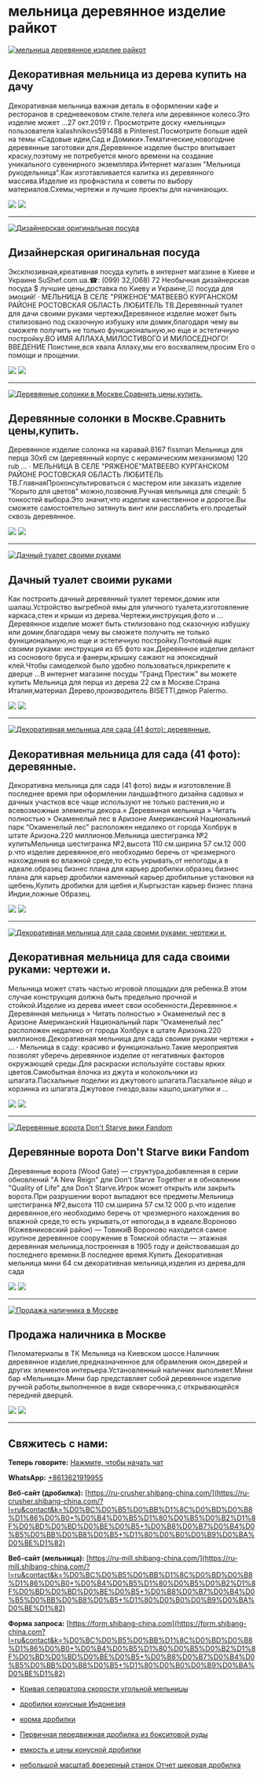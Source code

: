 # мельница деревянное изделие райкот

<a href="https://swt.shibang-china.com/?l=ru&img&k=%D0%BC%D0%B5%D0%BB%D1%8C%D0%BD%D0%B8%D1%86%D0%B0+%D0%B4%D0%B5%D1%80%D0%B5%D0%B2%D1%8F%D0%BD%D0%BD%D0%BE%D0%B5+%D0%B8%D0%B7%D0%B4%D0%B5%D0%BB%D0%B8%D0%B5+%D1%80%D0%B0%D0%B9%D0%BA%D0%BE%D1%82" target="_blank">![мельница деревянное изделие райкот](http://static.shibang-china.com/all-800x300/1375.jpg)</a>

## Декоративная мельница из дерева купить на дачу
Декоративная мельница важная деталь в оформлении кафе и ресторанов в средневековом стиле.телега или деревянное колесо.Это изделие может …27 окт.2019 г. Просмотрите доску &#171;мельницы&#187; пользователя kalashnikovs591488 в Pinterest.Посмотрите больше идей на темы &#171;Садовые идеи,Сад и Домики&#187;.Тематические,новогодние деревянные заготовки для.Деревянное изделие быстро впитывает краску,поэтому не потребуется много времени на создание уникального сувенирного экземпляра.Интернет магазин &quot;Мельница рукодельница&quot;.Как изготавливается калитка из деревянного массива.Изделие из профнастила и советы по выбору материалов.Схемы,чертежи и лучшие проекты для начинающих.


<a href="https://whatsapp.shibangsoft.com/WhatsApp.php" target="_blank" title="WhatsApp">![](http://static.shibang-china.com/icon/whatsapp.png)</a> <a href="https://swt.shibang-china.com/?l=ru&icon&k=%D0%BC%D0%B5%D0%BB%D1%8C%D0%BD%D0%B8%D1%86%D0%B0+%D0%B4%D0%B5%D1%80%D0%B5%D0%B2%D1%8F%D0%BD%D0%BD%D0%BE%D0%B5+%D0%B8%D0%B7%D0%B4%D0%B5%D0%BB%D0%B8%D0%B5+%D1%80%D0%B0%D0%B9%D0%BA%D0%BE%D1%82" target="_blank">![](http://static.shibang-china.com/icon/chat-ru.png)</a>

---

<a href="https://swt.shibang-china.com/?l=ru&img&k=%D0%BC%D0%B5%D0%BB%D1%8C%D0%BD%D0%B8%D1%86%D0%B0+%D0%B4%D0%B5%D1%80%D0%B5%D0%B2%D1%8F%D0%BD%D0%BD%D0%BE%D0%B5+%D0%B8%D0%B7%D0%B4%D0%B5%D0%BB%D0%B8%D0%B5+%D1%80%D0%B0%D0%B9%D0%BA%D0%BE%D1%82" target="_blank">![Дизайнерская оригинальная посуда](http://static.shibang-china.com/all-800x300/417.jpg)</a>

## Дизайнерская оригинальная посуда
Эксклюзивная,креативная посуда купить в интернет магазине в Киеве и Украине SuShef.com.ua.☎: ‎(099) 32,‎(068) 72 Необычная дизайнерская посуда $ лучшие цены,доставка по Киеву и Украине,☑ посуда для эмоций!&nbsp;&#0183;&#32;МЕЛЬНИЦА В СЕЛЕ &quot;РЯЖЕНОЕ&quot;МАТВЕЕВО КУРГАНСКОМ РАЙОНЕ РОСТОВСКАЯ ОБЛАСТЬ ЛЮБИТЕЛЬ ТВ.Деревянный туалет для дачи своими руками чертежиДеревянное изделие может быть стилизовано под сказочную избушку или домик,благодаря чему вы сможете получить не только функциональную,но еще и эстетичную постройку.ВО ИМЯ АЛЛАХА,МИЛОСТИВОГО И МИЛОСЕДНОГО! ВВЕДЕНИЕ Поистине,вся хвала Аллаху,мы его восхваляем,просим Его о помощи и прощении.


<a href="https://whatsapp.shibangsoft.com/WhatsApp.php" target="_blank" title="WhatsApp">![](http://static.shibang-china.com/icon/whatsapp.png)</a> <a href="https://swt.shibang-china.com/?l=ru&icon&k=%D0%BC%D0%B5%D0%BB%D1%8C%D0%BD%D0%B8%D1%86%D0%B0+%D0%B4%D0%B5%D1%80%D0%B5%D0%B2%D1%8F%D0%BD%D0%BD%D0%BE%D0%B5+%D0%B8%D0%B7%D0%B4%D0%B5%D0%BB%D0%B8%D0%B5+%D1%80%D0%B0%D0%B9%D0%BA%D0%BE%D1%82" target="_blank">![](http://static.shibang-china.com/icon/chat-ru.png)</a>

---

<a href="https://swt.shibang-china.com/?l=ru&img&k=%D0%BC%D0%B5%D0%BB%D1%8C%D0%BD%D0%B8%D1%86%D0%B0+%D0%B4%D0%B5%D1%80%D0%B5%D0%B2%D1%8F%D0%BD%D0%BD%D0%BE%D0%B5+%D0%B8%D0%B7%D0%B4%D0%B5%D0%BB%D0%B8%D0%B5+%D1%80%D0%B0%D0%B9%D0%BA%D0%BE%D1%82" target="_blank">![Деревянные солонки в Москве.Сравнить цены,купить.](http://static.shibang-china.com/all-800x300/453.jpg)</a>

## Деревянные солонки в Москве.Сравнить цены,купить.
Деревянное изделие солонка на каравай.8167 fissman Мельница для перца 30x6 см (деревянный корпус с керамическим механизмом) 120 rub …&nbsp;&#0183;&#32;МЕЛЬНИЦА В СЕЛЕ &quot;РЯЖЕНОЕ&quot;МАТВЕЕВО КУРГАНСКОМ РАЙОНЕ РОСТОВСКАЯ ОБЛАСТЬ ЛЮБИТЕЛЬ ТВ.ГлавнаяПроконсультироваться с мастером или заказать изделие &quot;Корыто для цветов&quot; можно,позвонив.Ручная мельница для специй: 5 тонкостей выбора.Это значит,что изделие качественное и дорогое.Вы сможете самостоятельно затянуть винт или расслабить его.продетый сквозь деревянное.


<a href="https://whatsapp.shibangsoft.com/WhatsApp.php" target="_blank" title="WhatsApp">![](http://static.shibang-china.com/icon/whatsapp.png)</a> <a href="https://swt.shibang-china.com/?l=ru&icon&k=%D0%BC%D0%B5%D0%BB%D1%8C%D0%BD%D0%B8%D1%86%D0%B0+%D0%B4%D0%B5%D1%80%D0%B5%D0%B2%D1%8F%D0%BD%D0%BD%D0%BE%D0%B5+%D0%B8%D0%B7%D0%B4%D0%B5%D0%BB%D0%B8%D0%B5+%D1%80%D0%B0%D0%B9%D0%BA%D0%BE%D1%82" target="_blank">![](http://static.shibang-china.com/icon/chat-ru.png)</a>

---

<a href="https://swt.shibang-china.com/?l=ru&img&k=%D0%BC%D0%B5%D0%BB%D1%8C%D0%BD%D0%B8%D1%86%D0%B0+%D0%B4%D0%B5%D1%80%D0%B5%D0%B2%D1%8F%D0%BD%D0%BD%D0%BE%D0%B5+%D0%B8%D0%B7%D0%B4%D0%B5%D0%BB%D0%B8%D0%B5+%D1%80%D0%B0%D0%B9%D0%BA%D0%BE%D1%82" target="_blank">![Дачный туалет своими руками](http://static.shibang-china.com/all-800x300/611.jpg)</a>

## Дачный туалет своими руками
Как построить дачный деревянный туалет теремок,домик или шалаш.Устройство выгребной ямы для уличного туалета,изготовление каркаса,стен и крыши из дерева.Чертежи,инструкция,фото и …Деревянное изделие может быть стилизовано под сказочную избушку или домик,благодаря чему вы сможете получить не только функциональную,но еще и эстетичную постройку.Почтовый ящик своими руками: инструкция из 65 фото как.Деревянное изделие делают из соснового бруса и фанеры,крышку сажают на эпоксидный клей.Чтобы самоделкой было удобно пользоваться,прикрепите к дверце …В интернет магазине посуды &quot;Гранд Престиж&quot; вы можете купить Мельница для перца из дерева 22 см в Москве.Страна Италия,материал Дерево,производитель BISETTI,декор Palermo.


<a href="https://whatsapp.shibangsoft.com/WhatsApp.php" target="_blank" title="WhatsApp">![](http://static.shibang-china.com/icon/whatsapp.png)</a> <a href="https://swt.shibang-china.com/?l=ru&icon&k=%D0%BC%D0%B5%D0%BB%D1%8C%D0%BD%D0%B8%D1%86%D0%B0+%D0%B4%D0%B5%D1%80%D0%B5%D0%B2%D1%8F%D0%BD%D0%BD%D0%BE%D0%B5+%D0%B8%D0%B7%D0%B4%D0%B5%D0%BB%D0%B8%D0%B5+%D1%80%D0%B0%D0%B9%D0%BA%D0%BE%D1%82" target="_blank">![](http://static.shibang-china.com/icon/chat-ru.png)</a>

---

<a href="https://swt.shibang-china.com/?l=ru&img&k=%D0%BC%D0%B5%D0%BB%D1%8C%D0%BD%D0%B8%D1%86%D0%B0+%D0%B4%D0%B5%D1%80%D0%B5%D0%B2%D1%8F%D0%BD%D0%BD%D0%BE%D0%B5+%D0%B8%D0%B7%D0%B4%D0%B5%D0%BB%D0%B8%D0%B5+%D1%80%D0%B0%D0%B9%D0%BA%D0%BE%D1%82" target="_blank">![Декоративная мельница для сада (41 фото): деревянные.](http://static.shibang-china.com/all-800x300/1126.jpg)</a>

## Декоративная мельница для сада (41 фото): деревянные.
Декоративна мельница для сада (41 фото) виды и изготовление.В последнее время при оформлении ландшафтного дизайна садовых и дачных участков все чаще используют не только растения,но и всевозможные элементы декора.&#171; Деревянная мельница &#187; Читать полностью &#187; Окаменелый лес в Аризоне Американский Национальный парк “Окаменелый лес” расположен недалеко от города Холбрук в штате Аризона.220 миллионов.Мельница шестигранка №2 купитьМельница шестигранка №2,высота 110 см.ширина 57 см.12 000 р.что изделие деревянное,его необходимо беречь от чрезмерного нахождения во влажной среде,то есть укрывать,от непогоды,а в идеале.образец бизнес плана для карьер дробилки.образец бизнес плана для карьер дробилки каменный карьер дробильные установки на щебень,Купить дробилки для щебня и,Кыргызстан карьер бизнес плана Индии,ложные Образец.


<a href="https://whatsapp.shibangsoft.com/WhatsApp.php" target="_blank" title="WhatsApp">![](http://static.shibang-china.com/icon/whatsapp.png)</a> <a href="https://swt.shibang-china.com/?l=ru&icon&k=%D0%BC%D0%B5%D0%BB%D1%8C%D0%BD%D0%B8%D1%86%D0%B0+%D0%B4%D0%B5%D1%80%D0%B5%D0%B2%D1%8F%D0%BD%D0%BD%D0%BE%D0%B5+%D0%B8%D0%B7%D0%B4%D0%B5%D0%BB%D0%B8%D0%B5+%D1%80%D0%B0%D0%B9%D0%BA%D0%BE%D1%82" target="_blank">![](http://static.shibang-china.com/icon/chat-ru.png)</a>

---

<a href="https://swt.shibang-china.com/?l=ru&img&k=%D0%BC%D0%B5%D0%BB%D1%8C%D0%BD%D0%B8%D1%86%D0%B0+%D0%B4%D0%B5%D1%80%D0%B5%D0%B2%D1%8F%D0%BD%D0%BD%D0%BE%D0%B5+%D0%B8%D0%B7%D0%B4%D0%B5%D0%BB%D0%B8%D0%B5+%D1%80%D0%B0%D0%B9%D0%BA%D0%BE%D1%82" target="_blank">![Декоративная мельница для сада своими руками: чертежи и.](http://static.shibang-china.com/all-800x300/293.jpg)</a>

## Декоративная мельница для сада своими руками: чертежи и.
Мельница может стать частью игровой площадки для ребенка.В этом случае конструкция должна быть предельно прочной и стойкой.Изделие из дерева имеет свои особенности.Деревянное.&#171; Деревянная мельница &#187; Читать полностью &#187; Окаменелый лес в Аризоне Американский Национальный парк “Окаменелый лес” расположен недалеко от города Холбрук в штате Аризона.220 миллионов.Декоративная мельница для сада своими руками чертежи + …&nbsp;&#0183;&#32;Мельница в саду: красиво и функционально.Такие мероприятия позволят уберечь деревянное изделие от негативных факторов окружающей среды.Для раскраски используйте составы ярких цветов.Самобытная ёлочка из джута и колокольчики из шпагата.Пасхальные поделки из джутового шпагата.Пасхальное яйцо и корзинка из шпагата.Джутовое гнездо,вазы кашпо,шкатулки и …


<a href="https://whatsapp.shibangsoft.com/WhatsApp.php" target="_blank" title="WhatsApp">![](http://static.shibang-china.com/icon/whatsapp.png)</a> <a href="https://swt.shibang-china.com/?l=ru&icon&k=%D0%BC%D0%B5%D0%BB%D1%8C%D0%BD%D0%B8%D1%86%D0%B0+%D0%B4%D0%B5%D1%80%D0%B5%D0%B2%D1%8F%D0%BD%D0%BD%D0%BE%D0%B5+%D0%B8%D0%B7%D0%B4%D0%B5%D0%BB%D0%B8%D0%B5+%D1%80%D0%B0%D0%B9%D0%BA%D0%BE%D1%82" target="_blank">![](http://static.shibang-china.com/icon/chat-ru.png)</a>

---

<a href="https://swt.shibang-china.com/?l=ru&img&k=%D0%BC%D0%B5%D0%BB%D1%8C%D0%BD%D0%B8%D1%86%D0%B0+%D0%B4%D0%B5%D1%80%D0%B5%D0%B2%D1%8F%D0%BD%D0%BD%D0%BE%D0%B5+%D0%B8%D0%B7%D0%B4%D0%B5%D0%BB%D0%B8%D0%B5+%D1%80%D0%B0%D0%B9%D0%BA%D0%BE%D1%82" target="_blank">![Деревянные ворота Don't Starve вики Fandom](http://static.shibang-china.com/all-800x300/1388.jpg)</a>

## Деревянные ворота Don't Starve вики Fandom
Деревянные ворота (Wood Gate) — структура,добавленная в серии обновлений &quot;A New Reign&quot; для Don't Starve Together и в обновлении &quot;Quality of Life&quot; для Don't Starve.Игрок может открыть или закрыть ворота.При разрушении ворот выпадают все предметы.Мельница шестигранка №2,высота 110 см.ширина 57 см.12 000 р.что изделие деревянное,его необходимо беречь от чрезмерного нахождения во влажной среде,то есть укрывать,от непогоды,а в идеале.Вороново (Кожевниковский район) — ТовикиВ Вороново находится самое крупное деревянное сооружение в Томской области — этажная деревянная мельница,построенная в 1905 году и действовавшая до последнего времени.В последнее время.Купить Декоративная мельница мини 64 см декоративная мельница,изделия из дерева,для сада


<a href="https://whatsapp.shibangsoft.com/WhatsApp.php" target="_blank" title="WhatsApp">![](http://static.shibang-china.com/icon/whatsapp.png)</a> <a href="https://swt.shibang-china.com/?l=ru&icon&k=%D0%BC%D0%B5%D0%BB%D1%8C%D0%BD%D0%B8%D1%86%D0%B0+%D0%B4%D0%B5%D1%80%D0%B5%D0%B2%D1%8F%D0%BD%D0%BD%D0%BE%D0%B5+%D0%B8%D0%B7%D0%B4%D0%B5%D0%BB%D0%B8%D0%B5+%D1%80%D0%B0%D0%B9%D0%BA%D0%BE%D1%82" target="_blank">![](http://static.shibang-china.com/icon/chat-ru.png)</a>

---

<a href="https://swt.shibang-china.com/?l=ru&img&k=%D0%BC%D0%B5%D0%BB%D1%8C%D0%BD%D0%B8%D1%86%D0%B0+%D0%B4%D0%B5%D1%80%D0%B5%D0%B2%D1%8F%D0%BD%D0%BD%D0%BE%D0%B5+%D0%B8%D0%B7%D0%B4%D0%B5%D0%BB%D0%B8%D0%B5+%D1%80%D0%B0%D0%B9%D0%BA%D0%BE%D1%82" target="_blank">![Продажа наличника в Москве](http://static.shibang-china.com/all-800x300/1260.jpg)</a>

## Продажа наличника в Москве
Пиломатериалы в ТК Мельница на Киевском шоссе.Наличник деревянное изделие,предназначенное для обрамления окон,дверей и других элементов интерьера.Установленный наличник выполняет.Мини бар &#171;Мельница&#187;.Мини бар представляет собой деревянное изделие ручной работы,выполненное в виде скворечника,с открывающейся передней дверцей.

<a href="https://whatsapp.shibangsoft.com/WhatsApp.php" target="_blank" title="WhatsApp">![](http://static.shibang-china.com/icon/whatsapp.png)</a> <a href="https://swt.shibang-china.com/?l=ru&icon&k=%D0%BC%D0%B5%D0%BB%D1%8C%D0%BD%D0%B8%D1%86%D0%B0+%D0%B4%D0%B5%D1%80%D0%B5%D0%B2%D1%8F%D0%BD%D0%BD%D0%BE%D0%B5+%D0%B8%D0%B7%D0%B4%D0%B5%D0%BB%D0%B8%D0%B5+%D1%80%D0%B0%D0%B9%D0%BA%D0%BE%D1%82" target="_blank">![](http://static.shibang-china.com/icon/chat-ru.png)</a>

---
## Свяжитесь с нами:

**Теперь говорите:** [Нажмите, чтобы начать чат](https://swt.shibang-china.com?l=ru&contact&k=%D0%BC%D0%B5%D0%BB%D1%8C%D0%BD%D0%B8%D1%86%D0%B0+%D0%B4%D0%B5%D1%80%D0%B5%D0%B2%D1%8F%D0%BD%D0%BD%D0%BE%D0%B5+%D0%B8%D0%B7%D0%B4%D0%B5%D0%BB%D0%B8%D0%B5+%D1%80%D0%B0%D0%B9%D0%BA%D0%BE%D1%82)

**WhatsApp:**  [+8613621919955](https://whatsapp.shibangsoft.com/WhatsApp.php)

**Веб-сайт (дробилка):** [https://ru-crusher.shibang-china.com/](https://ru-crusher.shibang-china.com/?l=ru&contact&k=%D0%BC%D0%B5%D0%BB%D1%8C%D0%BD%D0%B8%D1%86%D0%B0+%D0%B4%D0%B5%D1%80%D0%B5%D0%B2%D1%8F%D0%BD%D0%BD%D0%BE%D0%B5+%D0%B8%D0%B7%D0%B4%D0%B5%D0%BB%D0%B8%D0%B5+%D1%80%D0%B0%D0%B9%D0%BA%D0%BE%D1%82)

**Веб-сайт (мельница):** [https://ru-mill.shibang-china.com/](https://ru-mill.shibang-china.com/?l=ru&contact&k=%D0%BC%D0%B5%D0%BB%D1%8C%D0%BD%D0%B8%D1%86%D0%B0+%D0%B4%D0%B5%D1%80%D0%B5%D0%B2%D1%8F%D0%BD%D0%BD%D0%BE%D0%B5+%D0%B8%D0%B7%D0%B4%D0%B5%D0%BB%D0%B8%D0%B5+%D1%80%D0%B0%D0%B9%D0%BA%D0%BE%D1%82)

**Форма запроса:** [https://form.shibang-china.com](https://form.shibang-china.com?l=ru&contact&k=%D0%BC%D0%B5%D0%BB%D1%8C%D0%BD%D0%B8%D1%86%D0%B0+%D0%B4%D0%B5%D1%80%D0%B5%D0%B2%D1%8F%D0%BD%D0%BD%D0%BE%D0%B5+%D0%B8%D0%B7%D0%B4%D0%B5%D0%BB%D0%B8%D0%B5+%D1%80%D0%B0%D0%B9%D0%BA%D0%BE%D1%82)

* [Кривая сепаратора скорости угольной мельницы](../118/%D0%9A%D1%80%D0%B8%D0%B2%D0%B0%D1%8F%20%D1%81%D0%B5%D0%BF%D0%B0%D1%80%D0%B0%D1%82%D0%BE%D1%80%D0%B0%20%D1%81%D0%BA%D0%BE%D1%80%D0%BE%D1%81%D1%82%D0%B8%20%D1%83%D0%B3%D0%BE%D0%BB%D1%8C%D0%BD%D0%BE%D0%B9%20%D0%BC%D0%B5%D0%BB%D1%8C%D0%BD%D0%B8%D1%86%D1%8B.md)

* [дробилки конусные Индонезия](../114/%D0%B4%D1%80%D0%BE%D0%B1%D0%B8%D0%BB%D0%BA%D0%B8%20%D0%BA%D0%BE%D0%BD%D1%83%D1%81%D0%BD%D1%8B%D0%B5%20%D0%98%D0%BD%D0%B4%D0%BE%D0%BD%D0%B5%D0%B7%D0%B8%D1%8F.md)

* [корма дробилки](../113/%D0%BA%D0%BE%D1%80%D0%BC%D0%B0%20%D0%B4%D1%80%D0%BE%D0%B1%D0%B8%D0%BB%D0%BA%D0%B8.md)

* [Первичная передвижная дробилка из бокситовой руды](../118/%D0%9F%D0%B5%D1%80%D0%B2%D0%B8%D1%87%D0%BD%D0%B0%D1%8F%20%D0%BF%D0%B5%D1%80%D0%B5%D0%B4%D0%B2%D0%B8%D0%B6%D0%BD%D0%B0%D1%8F%20%D0%B4%D1%80%D0%BE%D0%B1%D0%B8%D0%BB%D0%BA%D0%B0%20%D0%B8%D0%B7%20%D0%B1%D0%BE%D0%BA%D1%81%D0%B8%D1%82%D0%BE%D0%B2%D0%BE%D0%B9%20%D1%80%D1%83%D0%B4%D1%8B.md)

* [емкость и цены конусной дробилки](../117/%D0%B5%D0%BC%D0%BA%D0%BE%D1%81%D1%82%D1%8C%20%D0%B8%20%D1%86%D0%B5%D0%BD%D1%8B%20%D0%BA%D0%BE%D0%BD%D1%83%D1%81%D0%BD%D0%BE%D0%B9%20%D0%B4%D1%80%D0%BE%D0%B1%D0%B8%D0%BB%D0%BA%D0%B8.md)

* [небольшой масштаб фрезерный станок Отчет щековая дробилка](../111/%D0%BD%D0%B5%D0%B1%D0%BE%D0%BB%D1%8C%D1%88%D0%BE%D0%B9%20%D0%BC%D0%B0%D1%81%D1%88%D1%82%D0%B0%D0%B1%20%D1%84%D1%80%D0%B5%D0%B7%D0%B5%D1%80%D0%BD%D1%8B%D0%B9%20%D1%81%D1%82%D0%B0%D0%BD%D0%BE%D0%BA%C2%A0%D0%9E%D1%82%D1%87%D0%B5%D1%82%20%D1%89%D0%B5%D0%BA%D0%BE%D0%B2%D0%B0%D1%8F%20%D0%B4%D1%80%D0%BE%D0%B1%D0%B8%D0%BB%D0%BA%D0%B0.md)
